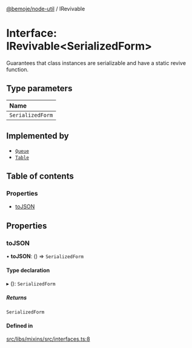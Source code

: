 [@bemoje/node-util](/docs/index.md) / IRevivable

# Interface: IRevivable<SerializedForm\>

Guarantees that class instances are serializable and have a static revive function.

## Type parameters

| Name |
| :------ |
| `SerializedForm` |

## Implemented by

- [`Queue`](/docs/classes/Queue.md)
- [`Table`](/docs/classes/Table.md)

## Table of contents

### Properties

- [toJSON](/docs/interfaces/IRevivable.md#tojson)

## Properties

### toJSON

• **toJSON**: () => `SerializedForm`

#### Type declaration

▸ (): `SerializedForm`

##### Returns

`SerializedForm`

#### Defined in

[src/libs/mixins/src/interfaces.ts:8](https://github.com/bemoje/bemoje-node-util/blob/e2587a1/src/libs/mixins/src/interfaces.ts#L8)

